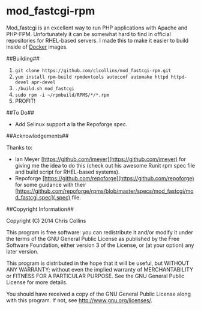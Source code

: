 mod_fastcgi-rpm
===============

Mod_fastcgi is an excellent way to run PHP applications with Apache and PHP-FPM.  Unfortunately it can be somewhat hard to find in official repositories for RHEL-based servers.  I made this to make it easier to build inside of [Docker](http://docker.io) images.


##Building##

1. `git clone https://github.com/clcollins/mod_fastcgi-rpm.git`
2. `yum install rpm-build rpmdevtools autoconf automake httpd httpd-devel apr-devel`
3. `./build.sh mod_fastcgi`
4. `sudo rpm -i ~/rpmbuild/RPMS/*/*.rpm`
5. PROFIT!

##To Do##

* Add Selinux support a la the Repoforge spec.

##Acknowledgements##

Thanks to:

* Ian Meyer [https://github.com/imeyer](https://github.com/imeyer) for giving me the idea to do this (check out his awesome Runit rpm spec file and build script for RHEL-based systems).
* Repoforge [https://github.com/repoforge](https://github.com/repoforge) for some guidance with their [https://github.com/repoforge/rpms/blob/master/specs/mod_fastcgi/mod_fastcgi.spec](.spec) file.

##Copyright Information##

Copyright (C) 2014 Chris Collins

This program is free software: you can redistribute it and/or modify it under the terms of the GNU General Public License as published by the Free Software Foundation, either version 3 of the License, or (at your option) any later version.

This program is distributed in the hope that it will be useful, but WITHOUT ANY WARRANTY; without even the implied warranty of MERCHANTABILITY or FITNESS FOR A PARTICULAR PURPOSE. See the GNU General Public License for more details.

You should have received a copy of the GNU General Public License along with this program. If not, see http://www.gnu.org/licenses/.

